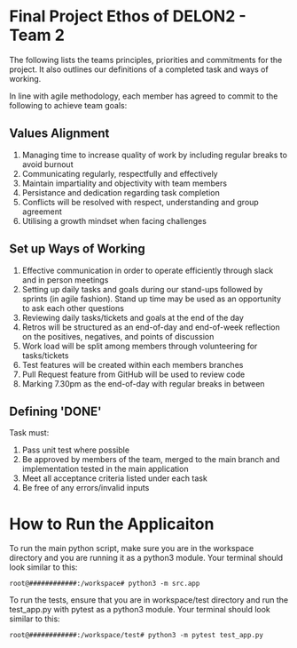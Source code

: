 # Final Project Ethos of DELON2 - Team 2

The following lists the teams principles, priorities and commitments for the project. It also outlines our definitions of a completed task and ways of working.

In line with agile methodology, each member has agreed to commit to the following to achieve team goals:


## Values Alignment

1. Managing time to increase quality of work by including regular breaks to avoid burnout
2. Communicating regularly, respectfully and effectively
3. Maintain impartiality and objectivity with team members
4. Persistance and dedication regarding task completion
5. Conflicts will be resolved with respect, understanding and group agreement
6. Utilising a growth mindset when facing challenges 


## Set up Ways of Working

1. Effective communication in order to operate efficiently through slack and in person meetings
2. Setting up daily tasks and goals during our stand-ups followed by sprints (in agile fashion). Stand up time may be used as an opportunity to ask each other questions
3. Reviewing daily tasks/tickets and goals at the end of the day
4. Retros will be structured as an end-of-day and end-of-week reflection on the positives, negatives, and points of discussion
5. Work load will be split among members through volunteering for tasks/tickets
6. Test features will be created within each members branches
7. Pull Request feature from GitHub will be used to review code
8. Marking 7.30pm as the end-of-day with regular breaks in between


## Defining 'DONE'

Task must:
1. Pass unit test where possible
2. Be approved by members of the team, merged to the main branch and implementation tested in the main application
3. Meet all acceptance criteria listed under each task
4. Be free of any errors/invalid inputs



# How to Run the Applicaiton

To run the main python script, make sure you are in the workspace directory and you are running it as a python3 module.
Your terminal should look similar to this:

```console
root@############:/workspace# python3 -m src.app
```

To run the tests, ensure that you are in workspace/test directory and run the test_app.py with pytest as a python3 module.
Your terminal should look similar to this: 

```console
root@############:/workspace/test# python3 -m pytest test_app.py
```